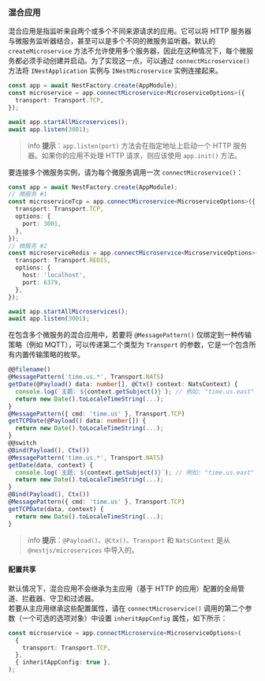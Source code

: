 ### 混合应用

混合应用是指监听来自两个或多个不同来源请求的应用。它可以将 HTTP 服务器与微服务监听器结合，甚至可以是多个不同的微服务监听器。默认的 `createMicroservice` 方法不允许使用多个服务器，因此在这种情况下，每个微服务都必须手动创建并启动。为了实现这一点，可以通过 `connectMicroservice()` 方法将 `INestApplication` 实例与 `INestMicroservice` 实例连接起来。

```typescript
const app = await NestFactory.create(AppModule);
const microservice = app.connectMicroservice<MicroserviceOptions>({
  transport: Transport.TCP,
});

await app.startAllMicroservices();
await app.listen(3001);
```

> info **提示**：`app.listen(port)` 方法会在指定地址上启动一个 HTTP 服务器。如果你的应用不处理 HTTP 请求，则应该使用 `app.init()` 方法。

要连接多个微服务实例，请为每个微服务调用一次 `connectMicroservice()`：

```typescript
const app = await NestFactory.create(AppModule);
// 微服务 #1
const microserviceTcp = app.connectMicroservice<MicroserviceOptions>({
  transport: Transport.TCP,
  options: {
    port: 3001,
  },
});
// 微服务 #2
const microserviceRedis = app.connectMicroservice<MicroserviceOptions>({
  transport: Transport.REDIS,
  options: {
    host: 'localhost',
    port: 6379,
  },
});

await app.startAllMicroservices();
await app.listen(3001);
```

在包含多个微服务的混合应用中，若要将 `@MessagePattern()` 仅绑定到一种传输策略（例如 MQTT），可以传递第二个类型为 `Transport` 的参数，它是一个包含所有内置传输策略的枚举。

```typescript
@@filename()
@MessagePattern('time.us.*', Transport.NATS)
getDate(@Payload() data: number[], @Ctx() context: NatsContext) {
  console.log(`主题: ${context.getSubject()}`); // 例如: "time.us.east"
  return new Date().toLocaleTimeString(...);
}
@MessagePattern({ cmd: 'time.us' }, Transport.TCP)
getTCPDate(@Payload() data: number[]) {
  return new Date().toLocaleTimeString(...);
}
@@switch
@Bind(Payload(), Ctx())
@MessagePattern('time.us.*', Transport.NATS)
getDate(data, context) {
  console.log(`主题: ${context.getSubject()}`); // 例如: "time.us.east"
  return new Date().toLocaleTimeString(...);
}
@Bind(Payload(), Ctx())
@MessagePattern({ cmd: 'time.us' }, Transport.TCP)
getTCPDate(data, context) {
  return new Date().toLocaleTimeString(...);
}
```

> info **提示**：`@Payload()`、`@Ctx()`、`Transport` 和 `NatsContext` 是从 `@nestjs/microservices` 中导入的。

#### 配置共享

默认情况下，混合应用不会继承为主应用（基于 HTTP 的应用）配置的全局管道、拦截器、守卫和过滤器。  
若要从主应用继承这些配置属性，请在 `connectMicroservice()` 调用的第二个参数（一个可选的选项对象）中设置 `inheritAppConfig` 属性，如下所示：

```typescript
const microservice = app.connectMicroservice<MicroserviceOptions>(
  {
    transport: Transport.TCP,
  },
  { inheritAppConfig: true },
);
```